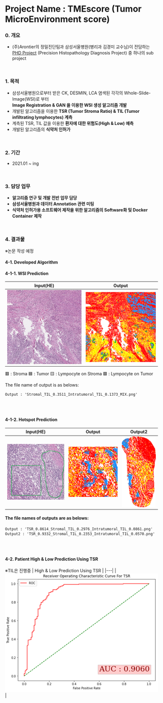 # Project Name : TMEscore (Tumor MicroEnvironment score)

### 0. 개요
- (주)Arontier의 정밀진단팀과 삼성서울병원(병리과 김경미 교수님)이 전담하는   
[PHD Project](https://github.com/AhnHeeYoung/Projects-Arontier/blob/master/ICIscore/doc/PHD.PNG) (Precision Histopathology Diagnosis Project) 중 하나의 sub project   

<br />

### 1. 목적
- 삼성서울병원으로부터 받은 CK, DESMIN, LCA 염색된 각각의 Whole-Slide-Image(WSI)로 부터   
**Image Registration & GAN 을 이용한 WSI 생성 알고리즘 개발** 
- 개발된 알고리즘을 이용한 **TSR (Tumor Stroma Ratio) & TIL (Tumor infiltrating lymphocytes) 계측**
- 계측된 TSR, TIL 값을 이용한 **환자에 대한 위험도(High & Low) 예측**
- 개발된 알고리즘의 **식약처 인허가**

<br />
  
### 2. 기간
- 2021.01 ~ ing

<br />

### 3. 담당 업무
- **알고리즘 연구 및 개발 전반 업무 담당**   
- **삼성서울병원과 데이터 Annotation 관련 미팅**
- **식약처 인허가용 소프트웨어 제작을 위한 알고리즘의 Software화 및 Docker Container 제작**   

<br />

### 4. 결과물 
※논문 작성 예정   


#### 4-1. Developed Algorithm 
#### 4-1-1. WSI Prediction


| Input(HE) | Output |
|---|---|
|![./doc/Input.PNG](./doc/Input.PNG)|![./doc/Output.PNG](./doc/Output.PNG)|
 
:red_square: : Stroma
:blue_square: : Tumor
:yellow_square: : Lympocyte on Stroma
:green_square: : Lympocyte on Tumor

The file name of output is as belows:   
```
Output : 'Stromal_TIL_0.3511_Intratumoral_TIL_0.1373_MIX.png'   
```

<br />
<br />

#### 4-1-2. Hotspot Prediction
| Input(HE) | Output | Output2 |
|---|---|---|
|![./doc/Input_Hotspot.PNG](./doc/Input_Hotspot.PNG)|![./doc/1x_TSR_0.8614_Stromal_TIL_0.2976_Intratumoral_TIL_0.0861.png](./doc/1x_TSR_0.8614_Stromal_TIL_0.2976_Intratumoral_TIL_0.0861.png)|![./doc/1x_TSR_0.9332_Stromal_TIL_0.2353_Intratumoral_TIL_0.0570.png](./doc/1x_TSR_0.9332_Stromal_TIL_0.2353_Intratumoral_TIL_0.0570.png)|


#### The file names of outputs are as belows:   
```
Output : 'TSR_0.8614_Stromal_TIL_0.2976_Intratumoral_TIL_0.0861.png'   
Output2 : 'TSR_0.9332_Stromal_TIL_0.2353_Intratumoral_TIL_0.0570.png'   
```

<br />
<br />

#### 4-2. Patient High & Low Prediction Using TSR
※TIL은 진행중
| High & Low Prediction Using TSR |
|---|
|![./doc/AUC_TSR.PNG](./doc/AUC_TSR.PNG)|
